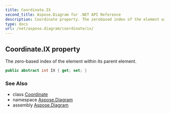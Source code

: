 ```yaml
---
title: Coordinate.IX
second_title: Aspose.Diagram for .NET API Reference
description: Coordinate property. The zerobased index of the element within its parent element
type: docs
url: /net/aspose.diagram/coordinate/ix/
---
```

## Coordinate.IX property

The zero-based index of the element within its parent element.

```csharp
public abstract int IX { get; set; }
```

### See Also

* class [Coordinate](../)
* namespace [Aspose.Diagram](../../coordinate/)
* assembly [Aspose.Diagram](../../../)


